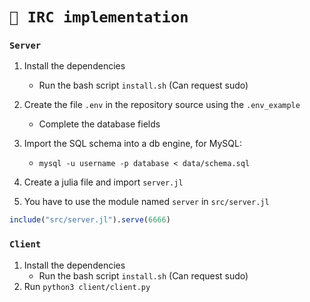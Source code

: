 # `💬 IRC implementation`

### `Server`

1. Install the dependencies
    - Run the bash script `install.sh` (Can request sudo)
  
2. Create the file `.env` in the repository source using the `.env_example`
    - Complete the database fields

3. Import the SQL schema into a db engine, for MySQL:
   - `mysql -u username -p database < data/schema.sql`

4. Create a julia file and import `server.jl`

5. You have to use the module named `server` in `src/server.jl`
```julia
include("src/server.jl").serve(6666)
```

### `Client`

1. Install the dependencies
    - Run the bash script `install.sh` (Can request sudo)
2. Run `python3 client/client.py`